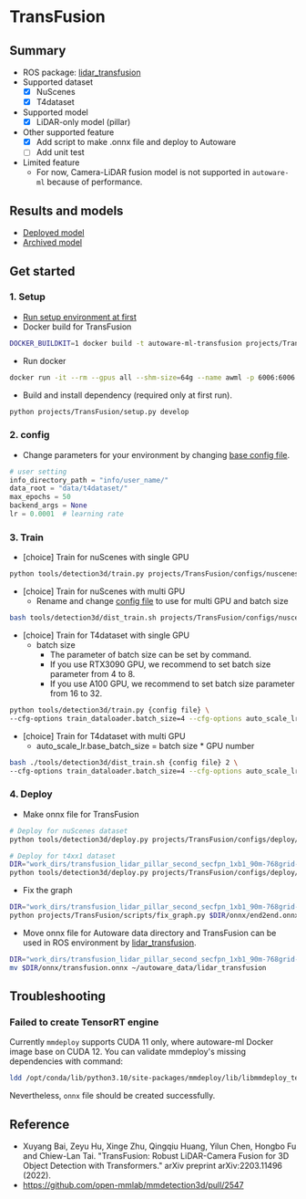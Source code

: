 # TransFusion
## Summary

- ROS package: [lidar_transfusion](https://github.com/autowarefoundation/autoware.universe/tree/main/perception/lidar_transfusion)
- Supported dataset
  - [x] NuScenes
  - [x] T4dataset
- Supported model
  - [x] LiDAR-only model (pillar)
- Other supported feature
  - [x] Add script to make .onnx file and deploy to Autoware
  - [ ] Add unit test
- Limited feature
  - For now, Camera-LiDAR fusion model is not supported in `autoware-ml` because of performance.

## Results and models

- [Deployed model](docs/deployed_model.md)
- [Archived model](docs/archived_model.md)

## Get started
### 1. Setup

- [Run setup environment at first](/tools/setting_environment/)
- Docker build for TransFusion

```sh
DOCKER_BUILDKIT=1 docker build -t autoware-ml-transfusion projects/TransFusion/
```

- Run docker

```sh
docker run -it --rm --gpus all --shm-size=64g --name awml -p 6006:6006 -v $PWD/:/workspace -v $PWD/data:/workspace/data autoware-ml-transfusion
```

- Build and install dependency (required only at first run).

```sh
python projects/TransFusion/setup.py develop
```

### 2. config

- Change parameters for your environment by changing [base config file](configs/t4dataset/transfusion_lidar_pillar_second_secfpn_1xb1_t4xx1-base.py).

```py
# user setting
info_directory_path = "info/user_name/"
data_root = "data/t4dataset/"
max_epochs = 50
backend_args = None
lr = 0.0001  # learning rate
```

### 3. Train

- [choice] Train for nuScenes with single GPU

```sh
python tools/detection3d/train.py projects/TransFusion/configs/nuscenes/transfusion_lidar_pillar02_second_secfpn_1xb8-cyclic-20e_nus-3d.py
```

- [choice] Train for nuScenes with multi GPU
  - Rename and change [config file](configs/nuscenes/transfusion_lidar_pillar02_second_secfpn_2xb8-cyclic-20e_nus-3d.py) to use for multi GPU and batch size

```sh
bash tools/detection3d/dist_train.sh projects/TransFusion/configs/nuscenes/transfusion_lidar_pillar02_second_secfpn_2xb8-cyclic-20e_nus-3d.py 2
```

- [choice] Train for T4dataset with single GPU
  - batch size
    - The parameter of batch size can be set by command.
    - If you use RTX3090 GPU, we recommend to set batch size parameter from 4 to 8.
    - If you use A100 GPU, we recommend to set batch size parameter from 16 to 32.

```sh
python tools/detection3d/train.py {config file} \
--cfg-options train_dataloader.batch_size=4 --cfg-options auto_scale_lr.base_batch_size=4
```

- [choice] Train for T4dataset with multi GPU
  - auto_scale_lr.base_batch_size = batch size * GPU number

```sh
bash ./tools/detection3d/dist_train.sh {config file} 2 \
--cfg-options train_dataloader.batch_size=4 --cfg-options auto_scale_lr.base_batch_size=8
```

### 4. Deploy

- Make onnx file for TransFusion

```sh
# Deploy for nuScenes dataset
python tools/detection3d/deploy.py projects/TransFusion/configs/deploy/transfusion_lidar_tensorrt_dynamic-20x5.py projects/TransFusion/configs/nuscenes/transfusion_lidar_pillar02_second_secfpn_1xb8-cyclic-20e_nus-3d.py work_dirs/transfusion_lidar_pillar02_second_secfpn_1xb8-cyclic-20e_nus-3d/epoch_20.pth data/nuscenes/samples/LIDAR_TOP/n008-2018-05-21-11-06-59-0400__LIDAR_TOP__1526915243047392.pcd.bin --device cuda:0 --work-dir /workspace

# Deploy for t4xx1 dataset
DIR="work_dirs/transfusion_lidar_pillar_second_secfpn_1xb1_90m-768grid-t4xx1" && \
python tools/detection3d/deploy.py projects/TransFusion/configs/deploy/transfusion_lidar_tensorrt_dynamic-20x5.py $DIR/transfusion_lidar_pillar_second_secfpn_1xb1_90m-768grid-t4xx1.py $DIR/epoch_50.pth data/t4dataset/database_v1_1/0171a378-bf91-420e-9206-d047f6d1139a/0/data/LIDAR_CONCAT/0.pcd.bin --device cuda:0 --work-dir /workspace/$DIR/onnx
```

- Fix the graph

```sh
DIR="work_dirs/transfusion_lidar_pillar_second_secfpn_1xb1_90m-768grid-t4xx1" && \
python projects/TransFusion/scripts/fix_graph.py $DIR/onnx/end2end.onnx
```

- Move onnx file for Autoware data directory and TransFusion can be used in ROS environment by [lidar_transfusion](https://github.com/autowarefoundation/autoware.universe/tree/main/perception/lidar_transfusion).

```sh
DIR="work_dirs/transfusion_lidar_pillar_second_secfpn_1xb1_90m-768grid-t4xx1" && \
mv $DIR/onnx/transfusion.onnx ~/autoware_data/lidar_transfusion
```

## Troubleshooting
### Failed to create TensorRT engine

Currently `mmdeploy` supports CUDA 11 only, where autoware-ml Docker image base on CUDA 12.
You can validate mmdeploy's missing dependencies with command:

```sh
ldd /opt/conda/lib/python3.10/site-packages/mmdeploy/lib/libmmdeploy_tensorrt_ops.so
```

Nevertheless, `onnx` file should be created successfully.

## Reference

- Xuyang Bai, Zeyu Hu, Xinge Zhu, Qingqiu Huang, Yilun Chen, Hongbo Fu and Chiew-Lan Tai. "TransFusion: Robust LiDAR-Camera Fusion for 3D Object Detection with Transformers." arXiv preprint arXiv:2203.11496 (2022).
- https://github.com/open-mmlab/mmdetection3d/pull/2547
